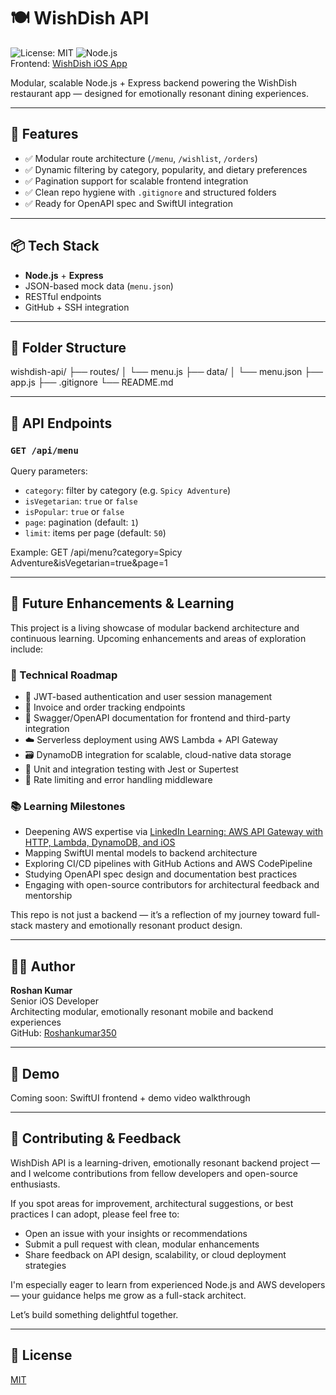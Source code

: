 # 🍽️ WishDish API

![License: MIT](https://img.shields.io/badge/License-MIT-yellow.svg)
![Node.js](https://img.shields.io/badge/Node.js-Express-green)  
Frontend: [WishDish iOS App](https://github.com/Roshankumar350/wishdish-ios)

Modular, scalable Node.js + Express backend powering the WishDish restaurant app — designed for emotionally resonant dining experiences.

---

## 🚀 Features

- ✅ Modular route architecture (`/menu`, `/wishlist`, `/orders`)
- ✅ Dynamic filtering by category, popularity, and dietary preferences
- ✅ Pagination support for scalable frontend integration
- ✅ Clean repo hygiene with `.gitignore` and structured folders
- ✅ Ready for OpenAPI spec and SwiftUI integration

---

## 📦 Tech Stack

- **Node.js** + **Express**
- JSON-based mock data (`menu.json`)
- RESTful endpoints
- GitHub + SSH integration

---

## 📂 Folder Structure

wishdish-api/ 
├── routes/
│ └── menu.js
├── data/
│ └── menu.json 
├── app.js 
├── .gitignore 
└── README.md


---

## 🔌 API Endpoints

### `GET /api/menu`

Query parameters:
- `category`: filter by category (e.g. `Spicy Adventure`)
- `isVegetarian`: `true` or `false`
- `isPopular`: `true` or `false`
- `page`: pagination (default: `1`)
- `limit`: items per page (default: `50`)

Example:
GET /api/menu?category=Spicy Adventure&isVegetarian=true&page=1


---

## 🧠 Future Enhancements & Learning

This project is a living showcase of modular backend architecture and continuous learning. Upcoming enhancements and areas of exploration include:

### 🔧 Technical Roadmap
- 🔐 JWT-based authentication and user session management
- 🧾 Invoice and order tracking endpoints
- 📜 Swagger/OpenAPI documentation for frontend and third-party integration
- ☁️ Serverless deployment using AWS Lambda + API Gateway
- 🗃️ DynamoDB integration for scalable, cloud-native data storage
- 🧪 Unit and integration testing with Jest or Supertest
- 🚦 Rate limiting and error handling middleware

### 📚 Learning Milestones
- Deepening AWS expertise via [LinkedIn Learning: AWS API Gateway with HTTP, Lambda, DynamoDB, and iOS](https://www.linkedin.com/learning/aws-api-gateway-with-http-lambda-dynamodb-and-ios-24306413)
- Mapping SwiftUI mental models to backend architecture
- Exploring CI/CD pipelines with GitHub Actions and AWS CodePipeline
- Studying OpenAPI spec design and documentation best practices
- Engaging with open-source contributors for architectural feedback and mentorship

This repo is not just a backend — it’s a reflection of my journey toward full-stack mastery and emotionally resonant product design.


---

## 👨‍💻 Author

**Roshan Kumar**  
Senior iOS Developer  
Architecting modular, emotionally resonant mobile and backend experiences  
GitHub: [Roshankumar350](https://github.com/Roshankumar350)

---

## 📸 Demo

Coming soon: SwiftUI frontend + demo video walkthrough

---

## 🫱 Contributing & Feedback

WishDish API is a learning-driven, emotionally resonant backend project — and I welcome contributions from fellow developers and open-source enthusiasts.

If you spot areas for improvement, architectural suggestions, or best practices I can adopt, please feel free to:

- Open an issue with your insights or recommendations
- Submit a pull request with clean, modular enhancements
- Share feedback on API design, scalability, or cloud deployment strategies

I'm especially eager to learn from experienced Node.js and AWS developers — your guidance helps me grow as a full-stack architect.

Let’s build something delightful together.

---

## 📄 License

[MIT](LICENSE)

